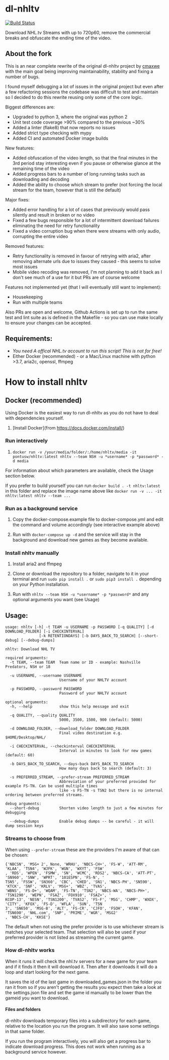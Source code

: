 # dl-nhltv

[![Build Status](https://github.com/pppontusw/dl-nhltv/workflows/Python%20package/badge.svg)](https://github.com/pppontusw/dl-nhltv/actions)

Download NHL.tv Streams with up to 720p60, remove the commercial breaks and obfuscate the ending time of
the video.

## About the fork

This is an near complete rewrite of the original dl-nhltv project by [cmaxwe](https://github.com/cmaxwe/dl-nhltv) with 
the main goal being improving maintainability, stability and fixing a number of bugs. 

I found myself debugging a lot of issues in the original project but even after a few refactoring sessions the codebase was difficult to test
and maintain so I decided to do this rewrite reusing only some of the core logic.

Biggest differences are:
- Upgraded to python 3, where the original was python 2
- Unit test code coverage >90% compared to the previous ~30%
- Added a linter (flake8) that now reports no issues
- Added strict type checking with mypy
- Added CI and automated Docker image builds

New features:
- Added obfuscation of the video length, so that the final minutes in the 3rd period stay interesting even if you pause or otherwise glance at the remaining time of the video
- Added progress bars to a number of long running tasks such as downloading and decoding
- Added the ability to choose which stream to prefer (not forcing the local stream for the team, however that is still the default)

Major fixes:
- Added error handling for a lot of cases that previously would pass silently and result in broken or no video
- Fixed a few bugs responsible for a lot of intermittent download failures eliminating the need for retry functionality
- Fixed a video corruption bug when there were streams with only audio, corrupting the entire video

Removed features:
- Retry functionality is removed in favour of retrying with aria2, after removing alternate urls due to issues they caused - this seems to solve most issues
- Mobile video recoding was removed, I'm not planning to add it back as I don't see much of a use for it but PRs are of course welcome

Features not implemented yet (that I will eventually still want to implement):
- Housekeeping
- Run with multiple teams

Also PRs are open and welcome, Github Actions is set up to run the same test and lint suite as is defined
in the Makefile - so you can use make locally to ensure your changes can be accepted.

## Requirements:

- _You need A offical NHL.tv account to run this script! This is not for free!_
- Either Docker (recommended) - or a Mac/Linux machine with python >3.7, aria2c, openssl, ffmpeg

# How to install nhltv

## Docker (recommended)

Using Docker is the easiest way to run dl-nhltv as you do not have to deal with dependencies yourself.


1. [Install Docker](from https://docs.docker.com/install/)

### Run interactively 

1. `docker run -v /your/media/folder/:/home/nhltv/media -it pontusw/nhltv:latest nhltv --team NSH -u *username* -p *password* -d media`

For information about which parameters are available, check the Usage section below.

If you prefer to build yourself you can run `docker build . -t nhltv:latest` in this folder and replace the image name above like `docker run -v ... -it nhltv:latest nhltv --team ...`

### Run as a background service

1. Copy the docker-compose.example file to docker-compose.yml and edit the command and volume accordingly (see interactive example above) 

2. Run with `docker-compose up -d` and the service will stay in the background and download new games as they become available.


### Install nhltv manually

1. Install aria2 and ffmpeg

2. Clone or download the repository to a folder, navigate to it in your terminal and run `sudo pip install .` or `sudo pip3 install .` depending on your Python installation.

3. Run with `nhltv --team NSH -u *username* -p *password*` and any optional arguments you want (see Usage)


## Usage:

```
usage: nhltv [-h] -t TEAM -u USERNAME -p PASSWORD [-q QUALITY] [-d DOWNLOAD_FOLDER] [-i CHECKINTERVAL]
               [-k RETENTIONDAYS] [-b DAYS_BACK_TO_SEARCH] [--short-debug] [--debug-dumps]

nhltv: Download NHL TV

required arguments:
  -t TEAM, --team TEAM  Team name or ID - example: Nashville Predators, NSH or 18

  -u USERNAME, --username USERNAME
                        Username of your NHLTV account

  -p PASSWORD, --password PASSWORD
                        Password of your NHLTV account

optional arguments:
  -h, --help            show this help message and exit

  -q QUALITY, --quality QUALITY
                        5000, 3500, 1500, 900 (default: 5000)

  -d DOWNLOAD_FOLDER, --download_folder DOWNLOAD_FOLDER
                        Final video destination e.g. $HOME/Desktop/NHL/

  -i CHECKINTERVAL, --checkinterval CHECKINTERVAL
                        Interval in minutes to look for new games (default: 60)

  -b DAYS_BACK_TO_SEARCH, --days-back DAYS_BACK_TO_SEARCH
                        How many days back to search (default: 3)

  -s PREFERRED_STREAM, --prefer-stream PREFERRED_STREAM
                        Abbreviation of your preferred provided for example FS-TN. Can be used multiple times
                        like -s FS-TN -s TSN2 but there is no internal ordering between preferred streams.

debug arguments:
  --short-debug         Shorten video length to just a few minutes for debugging

  --debug-dumps         Enable debug dumps -- be careful - it will dump session keys
```

### Streams to choose from

When using `--prefer-stream` these are the providers I'm aware of that can be chosen:

```
{'NBCSN', 'MSG+ 2', None, 'WRHU', 'NBCS-CH+', 'FS-W', 'ATT-RM', 'KLAA', 'TSN4', 'WJFK', 'WGN', 'WXYT', 'FSW'
, 'RDS', 'WPEN', 'FSMW', 'SN', 'WCMC', 'RDS2', 'NBCS-CA', 'ATT-PT', 'SN960', 'SNW', 'WPRT', '101ESPN', 'FS-N', '
TSN5', 'FSSW', 'SN360', 'CBC', 'CHED', 'SN1', 'NBCS-PH', 'SN590', 'KTCK', 'SNF', 'KRLV', 'MSG+', 'WBZ', 'TVAS', 
'WBNS', 'FS-D+', 'WQAM', 'FS-TN', 'TSN2', 'NBCS-WA', 'NBCS-PH+', 'TSN1290', 'WEPN', 'FSAZ', 'FOX910', 'FSAZ+', '
KCOP-13', 'NESN', 'TSN1200', 'TVAS2', 'FS-F', 'MSG', 'CHMP', 'WXDX', 'CITY', 'KFOX', 'FS-D', 'WFLA', 'SUN', 'TSN
3', 'SN650', 'MSG-B', 'ALT', 'FS-CR', 'CJFO', 'FSOH', 'KFAN', 'TSN690', 'NHL.com', 'SNP', 'PRIME', 'WGR', 'MSG2'
, 'NBCS-CH', 'KKSE'}
```

The default when not using the prefer provider is to use whichever stream is matches your selected team.
That selection will also be used if your preferred provider is not listed as streaming the current game.


### How dl-nhltv works

When it runs it will check the nhl.tv servers for a new game for your team and if it finds it then it will 
download it. Then after it downloads it will do a loop and start looking for the next game. 

It saves the id of the last game in downloaded_games.json in the folder you ran it from so if you aren't 
getting the results you expect then take a look at the settings.json file and set the game id manually to be lower than the gameid you want to download.


#### Files and folders

dl-nhltv downloads temporary files into a subdirectory for each game, relative to the location you run the program.
It will also save some settings in that same folder. 

If you run the program interactively, you will also get a progress bar to indicate download progress. 
This does not work when running as a background service however.
